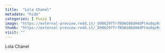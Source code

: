 ```yaml
---
title:  "Lola Chanel"
metadate: "hide"
categories: [ Pussy ]
image: "https://external-preview.redd.it/_D98629fTrfNSW188dH4dPt4u0qzRsQB-jTiMpqPvVU.jpg?auto=webp&s=8b7766abe2278c05c8eddebf1701e7c1604e936e"
thumb: "https://external-preview.redd.it/_D98629fTrfNSW188dH4dPt4u0qzRsQB-jTiMpqPvVU.jpg?width=1080&crop=smart&auto=webp&s=fc69cceb2f588247b797a0bc902365407ce0d06e"
visit: ""
---
```

Lola Chanel

